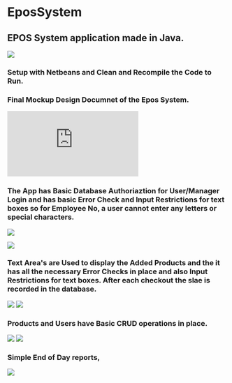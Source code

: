 # EposSystem
## EPOS System application made in Java.

![](https://github.com/hamzazmah/EposSystem-Project/blob/main/images/epos.PNG)

### Setup with Netbeans and Clean and Recompile the Code to Run.

### Final Mockup Design Documnet of the Epos System.
![Epos Mockup](https://github.com/hamzazmah/EposSystem-Project/blob/main/images/Epos%20Balsamiq%20Mockup%20System%20Assessment.pdf)

### The App has Basic Database Authoriaztion for User/Manager Login and has basic Error Check and Input Restrictions for text boxes so for Employee No, a user cannot enter any letters or special characters.

![](https://github.com/hamzazmah/EposSystem-Project/blob/main/images/login.PNG)

![](https://github.com/hamzazmah/EposSystem-Project/blob/main/images/loginerror.PNG)

### Text Area's are Used to display the Added Products and the it has all the necessary Error Checks in place and also Input Restrictions for text boxes. After each checkout the slae is recorded in the database.

<p float="right">
  <img src="https://github.com/hamzazmah/EposSystem-Project/blob/main/images/checkout.PNG" />
  <img src="https://github.com/hamzazmah/EposSystem-Project/blob/main/images/subtotal.PNG"/> 
</p>

### Products and Users have Basic CRUD operations in place.

  <img src="https://github.com/hamzazmah/EposSystem-Project/blob/main/images/crudProducts.PNG" />
  <img src="https://github.com/hamzazmah/EposSystem-Project/blob/main/images/crudUser.PNG"/> 


### Simple End of Day reports,
<img src="https://github.com/hamzazmah/EposSystem-Project/blob/main/images/endOfDay.PNG" />
